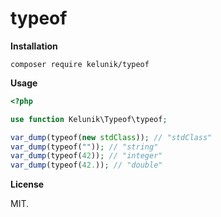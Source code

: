 # typeof

**Installation**

```
composer require kelunik/typeof
```

**Usage**

```php
<?php

use function Kelunik\Typeof\typeof;

var_dump(typeof(new stdClass)); // "stdClass"
var_dump(typeof("")); // "string"
var_dump(typeof(42)); // "integer"
var_dump(typeof(42.)); // "double"
```

**License**

MIT.
